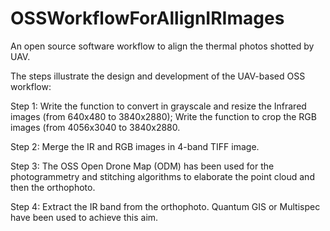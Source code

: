 # OSSWorkflowForAllignIRImages
An open source software workflow to align the thermal photos shotted by UAV.

The steps illustrate the design and development of the UAV-based OSS workflow:

Step 1:
Write the function to convert in grayscale and resize the Infrared images (from 640x480 to 3840x2880);
Write the function to crop the RGB images (from 4056x3040 to 3840x2880.


Step 2:
Merge the IR and RGB images in 4-band TIFF image.

Step 3:
The OSS Open Drone Map (ODM) has been used for the photogrammetry and stitching algorithms to elaborate the point cloud and then the orthophoto.


Step 4:
Extract the IR band from the orthophoto. Quantum GIS or Multispec have been used to achieve this aim.

